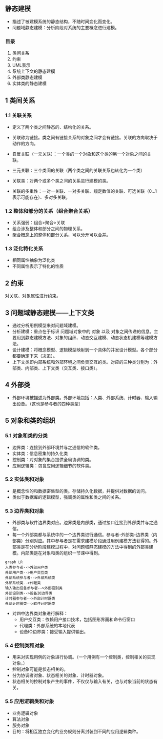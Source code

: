 ## 静态建模

* 描述了被建模系统的静态结构，不随时间变化而变化。
* 问题域静态建模：分析阶段对系统的主要概念进行建模。

### 目录

1. 类间关系
2. 约束
3. UML表示
4. 系统上下文的静态建模
5. 外部类静态建模
6. 实体类的静态建模

## 1 类间关系
### 1.1 关联关系

* 定义了两个类之间静态的、结构化的关系。
* 关联称为链接。类之间有链接关系的对象之间才会有链接。关联的方向取决于动作的方向。

* 自反关联（一元关联）：一个类的一个对象和这个类的另一个对象之间的关联。
* 三元关联：三个类间的关联（两个类之间的关联关系也转化为一个类）
* 关联类：对两个或多个类之间的关系进行建模的类。
* 关联的多重性：一对一关联、一对多关联、规定数值的关联、可选关联（0...1表示可能存在）、多对多关联。

### 1.2 整体和部分的关系（组合聚合关系）

* 关系强弱：组合>聚合>关联
* 组合涉及整体和部分之间的物理关系。
* 聚合概念上的整体和部分关系，可以分开可以合并。

### 1.3 泛化特化关系

* 相同属性抽象为泛化类
* 不同属性表示了特化的性质

## 2 约束

对关联、对象属性进行约束。

## 3 问题域静态建模——上下文类

* 通过分析用例模型来对问题域建模。
* 分析建模：重点在于标识 问题域对象中的 对象 以及 对象之间传递的信息。主要用到静态建模方法、对象的组织、动态交互建模、动态状态机建模等建模方法。
* 设计建模：将概念模型、逻辑模型映射到一个具体的并发设计模型。各个部分都要确定下来（决策）。
* 上下文类即内部系统和外部环境之间负责交互的类。对应的三种类分别为：外部类、内部类、上下文类（交互类、接口类）。


## 4 外部类

* 外部环境被描述为外部类。外部环境包括：人类、外部系统、计时器、输入输出设备。（这也是参与者的四种类型）


## 5 对象和类的组织

### 5.1 对象和类的分类

* 边界类：连接到外部环境并与之通信的软件类。
* 实体类：信息密集的持久化类
* 控制类：对对象的集合提供全局协调的类。
* 应用逻辑类：包含应用逻辑细节的软件类。

### 5.2 实体类和对象

* 是概念性的和数据密集型的类。存储持久化数据，并提供对数据的访问。
* 类似于数据库的逻辑模型，强调类的属性和类之间的关系。

### 5.3 边界类和对象

* 外部类与软件边界类对应。边界类是内部类，通过接口连接到外部类并与之通信。
* 每一个外部类都与系统中的一个边界类进行通信。参与者-外部类-边界类（内部类）分别对应。其中参与者是在需求建模阶段通过用例建模方法获得的。外部类是在分析阶段建模过程中，对问题域静态建模的方法中得到的外部类建模。内部类是在对象和类的组织一节课中得到。

```
graph LR
人类参与者-->外部用户类
外部用户类-->用户交互类
外部系统参与者-->外部系统类
外部系统类-->代理类
输入输出设备参与者-->外部设别类
外部设别类-->设备IO边界类
计时器参与者-->外部计时器类
外部计时器类-->软件计时器类
```

* 对四中边界类对象进行解释：
    * 用户交互类：依赖用户接口技术，包括图形界面和命令行窗口
    * 代理类：外部系统的本地代表
    * 设备IO边界类：接受输入提供输出。

    
### 5.4 控制类和对象

* 用来对实现用例的对象进行协调。（一个用例有一个控制类，控制相关的实现对象。）
* 控制对象可能是状态相关的。
* 分为协调者对象、状态相关的对象、计时器对象。
* 状态相关的控制对象产生的事件，不仅仅与输入有关，也与对象当前的状态有关。

### 5.5 应用逻辑类和对象

* 业务逻辑对象
* 算法对象
* 服务对象
* 目的：将相互独立变化的业务规则分离封装到不同的应用逻辑类种。

























